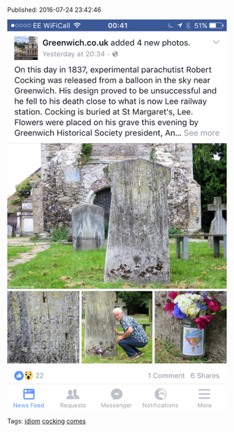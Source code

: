 
# 

Published: 2016-07-24 23:42:46

![](147917309907-0.png)

Tags: [idiom](tag-idiom.md) [cocking](tag-cocking.md) [comes](tag-comes.md)
